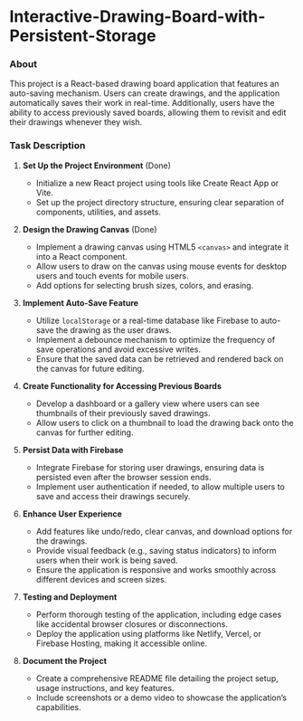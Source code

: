 # Interactive-Drawing-Board-with-Persistent-Storage

### About

This project is a React-based drawing board application that features an auto-saving mechanism. Users can create drawings, and the application automatically saves their work in real-time. Additionally, users have the ability to access previously saved boards, allowing them to revisit and edit their drawings whenever they wish.

### Task Description

1. **Set Up the Project Environment** (Done)
   - Initialize a new React project using tools like Create React App or Vite.
   - Set up the project directory structure, ensuring clear separation of components, utilities, and assets.

2. **Design the Drawing Canvas** (Done)
   - Implement a drawing canvas using HTML5 `<canvas>` and integrate it into a React component.
   - Allow users to draw on the canvas using mouse events for desktop users and touch events for mobile users.
   - Add options for selecting brush sizes, colors, and erasing.

3. **Implement Auto-Save Feature**
   - Utilize `localStorage` or a real-time database like Firebase to auto-save the drawing as the user draws.
   - Implement a debounce mechanism to optimize the frequency of save operations and avoid excessive writes.
   - Ensure that the saved data can be retrieved and rendered back on the canvas for future editing.

4. **Create Functionality for Accessing Previous Boards**
   - Develop a dashboard or a gallery view where users can see thumbnails of their previously saved drawings.
   - Allow users to click on a thumbnail to load the drawing back onto the canvas for further editing.

5. **Persist Data with Firebase**
   - Integrate Firebase for storing user drawings, ensuring data is persisted even after the browser session ends.
   - Implement user authentication if needed, to allow multiple users to save and access their drawings securely.

6. **Enhance User Experience**
   - Add features like undo/redo, clear canvas, and download options for the drawings.
   - Provide visual feedback (e.g., saving status indicators) to inform users when their work is being saved.
   - Ensure the application is responsive and works smoothly across different devices and screen sizes.

7. **Testing and Deployment**
   - Perform thorough testing of the application, including edge cases like accidental browser closures or disconnections.
   - Deploy the application using platforms like Netlify, Vercel, or Firebase Hosting, making it accessible online.

8. **Document the Project**
   - Create a comprehensive README file detailing the project setup, usage instructions, and key features.
   - Include screenshots or a demo video to showcase the application’s capabilities.
